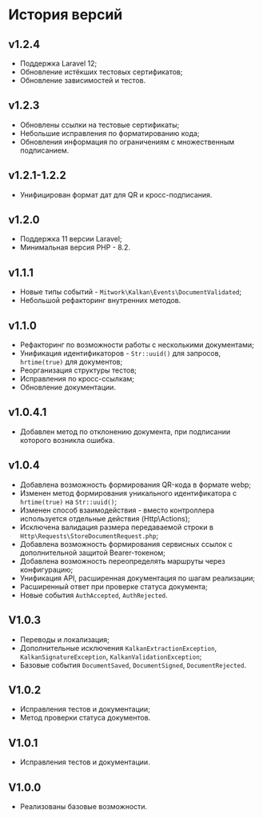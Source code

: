 # История версий

## v1.2.4

- Поддержка Laravel 12;
- Обновление истёкших тестовых сертификатов;
- Обновление зависимостей и тестов.

## v1.2.3

- Обновлены ссылки на тестовые сертификаты;
- Небольшие исправления по форматированию кода;
- Обновления информация по ограничениям с множественным подписанием.

## v1.2.1-1.2.2

- Унифицирован формат дат для QR и кросс-подписания.

## v1.2.0

- Поддержка 11 версии Laravel;
- Минимальная версия PHP - 8.2.

## v1.1.1

- Новые типы событий - `Mitwork\Kalkan\Events\DocumentValidated`;
- Небольшой рефакторинг внутренних методов.

## v1.1.0

- Рефакторинг по возможности работы с несколькими документами;
- Унификация идентификаторов - `Str::uuid()` для запросов, `hrtime(true)` для документов;
- Реорганизация структуры тестов;
- Исправления по кросс-ссылкам;
- Обновление документации.

## v1.0.4.1

- Добавлен метод по отклонению документа, при подписании которого возникла ошибка.

## v1.0.4

- Добавлена возможность формирования QR-кода в формате webp;
- Изменен метод формирования уникального идентификатора с `hrtime(true)` на `Str::uuid()`;
- Изменен способ взаимодействия - вместо контроллера используется отдельные действия (Http\Actions);
- Исключена валидация размера передаваемой строки в `Http\Requests\StoreDocumentRequest.php`;
- Добавлена возможность формирования сервисных ссылок с дополнительной защитой Bearer-токеном;
- Добавлена возможность переопределять маршруты через конфигурацию;
- Унификация API, расширенная документация по шагам реализации;
- Расширенный ответ при проверке статуса документа;
- Новые события `AuthAccepted`, `AuthRejected`.

## V1.0.3

- Переводы и локализация;
- Дополнительные исключения `KalkanExtractionException`, `KalkanSignatureException`, `KalkanValidationException`;
- Базовые события `DocumentSaved`, `DocumentSigned`, `DocumentRejected`.

## V1.0.2

- Исправления тестов и документации;
- Метод проверки статуса документов.

## V1.0.1

- Исправления тестов и документации.

## V1.0.0

- Реализованы базовые возможности.

